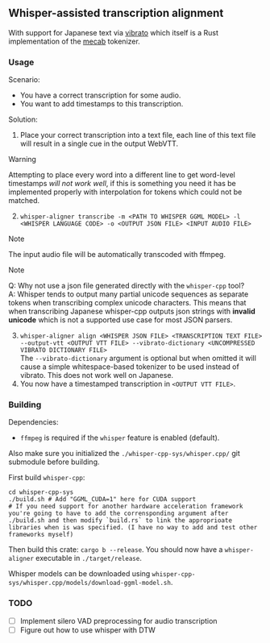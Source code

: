 ## Whisper-assisted transcription alignment

With support for Japanese text via [vibrato](https://github.com/daac-tools/vibrato) which itself is a Rust implementation of the [mecab](https://taku910.github.io/mecab/) tokenizer.

### Usage

Scenario:
- You have a correct transcription for some audio.
- You want to add timestamps to this transcription.

Solution:
1. Place your correct transcription into a text file, each line of this text file will result in a single cue in the output WebVTT.<br/>
> [!WARNING]
> Attempting to place every word into a different line to get word-level timestamps *will not work well*, if this is something you need it has be implemented properly with interpolation for tokens which could not be matched.
2. `whisper-aligner transcribe -m <PATH TO WHISPER GGML MODEL> -l <WHISPER LANGUAGE CODE> -o <OUTPUT JSON FILE> <INPUT AUDIO FILE>`
> [!NOTE]
> The input audio file will be automatically transcoded with ffmpeg.

> [!NOTE]
> Q: Why not use a json file generated directly with the `whisper-cpp` tool?<br/>
> A: Whisper tends to output many partial unicode sequences as separate tokens when transcribing complex unicode characters. This means that when transcribing Japanese whisper-cpp outputs json strings with **invalid unicode** which is not a supported use case for most JSON parsers.
3. `whisper-aligner align <WHISPER JSON FILE> <TRANSCRIPTION TEXT FILE> --output-vtt <OUTPUT VTT FILE> --vibrato-dictionary <UNCOMPRESSED VIBRATO DICTIONARY FILE>`<br/>
   The `--vibrato-dictionary` argument is optional but when omitted it will cause a simple whitespace-based tokenizer to be used instead of vibrato. This does not work well on Japanese.
4. You now have a timestamped transcription in `<OUTPUT VTT FILE>`.

### Building

Dependencies:
- `ffmpeg` is required if the `whisper` feature is enabled (default).

Also make sure you initialized the `./whisper-cpp-sys/whisper.cpp/` git submodule before building.

First build `whisper-cpp`:
```command
cd whisper-cpp-sys
./build.sh # Add "GGML_CUDA=1" here for CUDA support
# If you need support for another hardware acceleration framework you're going to have to add the corrensponding argument after ./build.sh and then modify `build.rs` to link the approprioate libraries when is was specified. (I have no way to add and test other frameworks myself)
```
Then build this crate: `cargo b --release`. You should now have a `whisper-aligner` executable in `./target/release`.

Whisper models can be downloaded using `whisper-cpp-sys/whisper.cpp/models/download-ggml-model.sh`.

### TODO

- [ ] Implement silero VAD preprocessing for audio transcription
- [ ] Figure out how to use whisper with DTW
